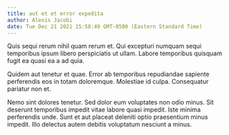 ```yaml
---
title: aut et et error expedita
author: Alexis Jacobi
date: Tue Dec 21 2021 15:58:49 GMT-0500 (Eastern Standard Time)
---
```

Quis sequi rerum nihil quam rerum et. Qui excepturi numquam sequi temporibus ipsum libero perspiciatis ut ullam. Labore temporibus quisquam fugit ea quasi ea a ad quia.

 Quidem aut tenetur et quae. Error ab temporibus repudiandae sapiente perferendis eos in totam doloremque. Molestiae id culpa. Consequatur pariatur non et.

 Nemo sint dolores tenetur. Sed dolor eum voluptates non odio minus. Sit deserunt temporibus impedit vitae labore quasi impedit. Iste minima perferendis unde. Sunt et aut placeat deleniti optio praesentium minus impedit. Illo delectus autem debitis voluptatum nesciunt a minus.